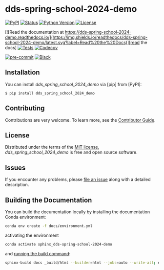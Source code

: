 # dds-spring-school-2024-demo

[![PyPI](https://img.shields.io/pypi/v/dds-spring-school-2024-demo.svg)][pypi status]
[![Status](https://img.shields.io/pypi/status/dds-spring-school-2024-demo.svg)][pypi status]
[![Python Version](https://img.shields.io/pypi/pyversions/dds-spring-school-2024-demo)][pypi status]
[![License](https://img.shields.io/pypi/l/dds-spring-school-2024-demo)][license]

[![Read the documentation at https://dds-spring-school-2024-demo.readthedocs.io/](https://img.shields.io/readthedocs/dds-spring-school-2024-demo/latest.svg?label=Read%20the%20Docs)][read the docs]
[![Tests](https://github.com/Depart-de-Sentier/dds-spring-school-2024-demo/actions/workflows/python-test.yml/badge.svg)][tests]
[![Codecov](https://codecov.io/gh/Depart-de-Sentier/dds-spring-school-2024-demo/branch/main/graph/badge.svg)][codecov]

[![pre-commit](https://img.shields.io/badge/pre--commit-enabled-brightgreen?logo=pre-commit&logoColor=white)][pre-commit]
[![Black](https://img.shields.io/badge/code%20style-black-000000.svg)][black]

[pypi status]: https://pypi.org/project/dds-spring-school-2024-demo/
[read the docs]: https://dds-spring-school-2024-demo.readthedocs.io/
[tests]: https://github.com/Depart-de-Sentier/dds-spring-school-2024-demo/actions?workflow=Tests
[codecov]: https://app.codecov.io/gh/Depart-de-Sentier/dds-spring-school-2024-demo
[pre-commit]: https://github.com/pre-commit/pre-commit
[black]: https://github.com/psf/black

## Installation

You can install _dds_spring_school_2024_demo_ via [pip] from [PyPI]:

```console
$ pip install dds_spring_school_2024_demo
```

## Contributing

Contributions are very welcome.
To learn more, see the [Contributor Guide][Contributor Guide].

## License

Distributed under the terms of the [MIT license][License],
_dds_spring_school_2024_demo_ is free and open source software.

## Issues

If you encounter any problems,
please [file an issue][Issue Tracker] along with a detailed description.


<!-- github-only -->

[command-line reference]: https://dds-spring-school-2024-demo.readthedocs.io/en/latest/usage.html
[License]: https://github.com/Depart-de-Sentier/dds-spring-school-2024-demo/blob/main/LICENSE
[Contributor Guide]: https://github.com/Depart-de-Sentier/dds-spring-school-2024-demo/blob/main/CONTRIBUTING.md
[Issue Tracker]: https://github.com/Depart-de-Sentier/dds-spring-school-2024-demo/issues


## Building the Documentation

You can build the documentation locally by installing the documentation Conda environment:

```bash
conda env create -f docs/environment.yml
```

activating the environment

```bash
conda activate sphinx_dds-spring-school-2024-demo
```

and [running the build command](https://www.sphinx-doc.org/en/master/man/sphinx-build.html#sphinx-build):

```bash
sphinx-build docs _build/html --builder=html --jobs=auto --write-all; open _build/html/index.html
```